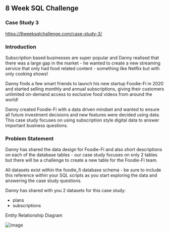 ## 8 Week SQL Challenge

### Case Study 3

https://8weeksqlchallenge.com/case-study-3/

### Introduction

Subscription based businesses are super popular and Danny realised that there was a large gap in the market - he wanted to create a new streaming service that only had food related content - something like Netflix but with only cooking shows!

Danny finds a few smart friends to launch his new startup Foodie-Fi in 2020 and started selling monthly and annual subscriptions, giving their customers unlimited on-demand access to exclusive food videos from around the world!

Danny created Foodie-Fi with a data driven mindset and wanted to ensure all future investment decisions and new features were decided using data. This case study focuses on using subscription style digital data to answer important business questions.

### Problem Statement

Danny has shared the data design for Foodie-Fi and also short descriptions on each of the database tables - our case study focuses on only 2 tables but there will be a challenge to create a new table for the Foodie-Fi team.

All datasets exist within the foodie_fi database schema - be sure to include this reference within your SQL scripts as you start exploring the data and answering the case study questions.

Danny has shared with you 2 datasets for this case study:

- plans
- subscriptions

Entity Relationship Diagram

![image](https://user-images.githubusercontent.com/12231066/203697571-cecc8fda-058b-4035-b05c-c181d46821e2.png)

